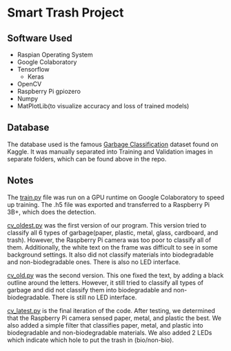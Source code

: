 # Smart Trash Project

## Software Used
* Raspian Operating System
* Google Colaboratory
* Tensorflow
  * Keras
* OpenCV
* Raspberry Pi gpiozero
* Numpy
* MatPlotLib(to visualize accuracy and loss of trained models)

## Database
The database used is the famous [Garbage Classification](https://www.kaggle.com/asdasdasasdas/garbage-classification) dataset found on Kaggle. It was manually separated into Training and Validation images in separate folders, which can be found above in the repo.

## Notes
The [train.py](https://github.com/A223D/smart-trash/blob/master/train.py) file was run on a GPU runtime on Google Colaboratory to speed up training. The .h5 file was exported and transferred to a Raspberry Pi 3B+, which does the detection.

[cv_oldest.py](https://github.com/A223D/smart-trash/blob/master/cv_oldest.py) was the first version of our program. This version tried to classify all 6 types of garbage(paper, plastic, metal, glass, cardboard, and trash). However, the Raspberry Pi camera was too poor to classify all of them. Additionally, the white text on the frame was difficult to see in some background settings. It also did not classify materials into biodegradable and non-biodegradable ones. There is also no LED interface.

[cv_old.py](https://github.com/A223D/smart-trash/blob/master/cv_old.py) was the second version. This one fixed the text, by adding a black outline around the letters. However, it still tried to classify all types of garbage and did not classify them into biodegradable and non-biodegradable. There is still no LED interface.

[cv_latest.py](https://github.com/A223D/smart-trash/blob/master/cv_latest.py) is the final iteration of the code. After testing, we determined that the Raspberry Pi camera sensed paper, metal, and plastic the best. We also added a simple filter that classifies paper, metal, and plastic into biodegradable and non-biodegradable materials. We also added 2 LEDs which indicate which hole to put the trash in (bio/non-bio).
